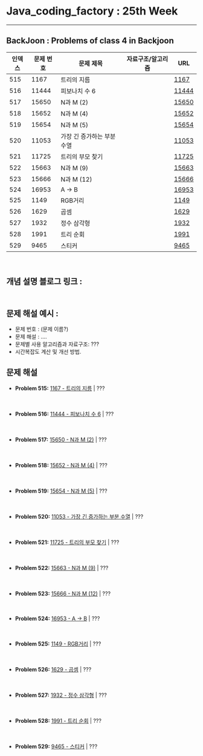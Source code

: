 # Java_coding_factory : 25th Week

---
 
## BackJoon : Problems of class 4 in Backjoon 

| 인덱스 | 문제 번호 | 문제 제목                 | 자료구조/알고리즘 | URL |
|--------|------------|---------------------------|------------------|------------------------------------------------|
| 515    | 1167       | 트리의 지름               |                  | [1167](https://www.acmicpc.net/problem/1167)   |
| 516    | 11444      | 피보나치 수 6             |                  | [11444](https://www.acmicpc.net/problem/11444) |
| 517    | 15650      | N과 M (2)                 |                  | [15650](https://www.acmicpc.net/problem/15650) |
| 518    | 15652      | N과 M (4)                 |                  | [15652](https://www.acmicpc.net/problem/15652) |
| 519    | 15654      | N과 M (5)                 |                  | [15654](https://www.acmicpc.net/problem/15654) |
| 520    | 11053      | 가장 긴 증가하는 부분 수열 |                 | [11053](https://www.acmicpc.net/problem/11053) |
| 521    | 11725      | 트리의 부모 찾기         |                  | [11725](https://www.acmicpc.net/problem/11725) |
| 522    | 15663      | N과 M (9)                 |                  | [15663](https://www.acmicpc.net/problem/15663) |
| 523    | 15666      | N과 M (12)                |                  | [15666](https://www.acmicpc.net/problem/15666) |
| 524    | 16953      | A → B                     |                  | [16953](https://www.acmicpc.net/problem/16953) |
| 525    | 1149       | RGB거리                   |                  | [1149](https://www.acmicpc.net/problem/1149)   |
| 526    | 1629       | 곱셈                      |                  | [1629](https://www.acmicpc.net/problem/1629)   |
| 527    | 1932       | 정수 삼각형               |                  | [1932](https://www.acmicpc.net/problem/1932)   |
| 528    | 1991       | 트리 순회                 |                  | [1991](https://www.acmicpc.net/problem/1991)   |
| 529    | 9465       | 스티커                    |                  | [9465](https://www.acmicpc.net/problem/9465)   |




<br>

## 개념 설명 블로그 링크 : <br><br>

## 문제 해설 예시 : 
- 문제 번호 : (문제 이름?)
- 문제 해설 : .... 
- 문제별 사용 알고리즘과 자료구조: ???
- 시간복잡도 계산 및 개선 방법.

## 문제 해설
 

- **Problem 515:** [1167 - 트리의 지름](https://www.acmicpc.net/problem/1167) | ???
<br><br><br>

- **Problem 516:** [11444 - 피보나치 수 6](https://www.acmicpc.net/problem/11444) | ???
<br><br><br>

- **Problem 517:** [15650 - N과 M (2)](https://www.acmicpc.net/problem/15650) | ???
<br><br><br>

- **Problem 518:** [15652 - N과 M (4)](https://www.acmicpc.net/problem/15652) | ???
<br><br><br>

- **Problem 519:** [15654 - N과 M (5)](https://www.acmicpc.net/problem/15654) | ???
<br><br><br>

- **Problem 520:** [11053 - 가장 긴 증가하는 부분 수열](https://www.acmicpc.net/problem/11053) | ???
<br><br><br>

- **Problem 521:** [11725 - 트리의 부모 찾기](https://www.acmicpc.net/problem/11725) | ???
<br><br><br>

- **Problem 522:** [15663 - N과 M (9)](https://www.acmicpc.net/problem/15663) | ???
<br><br><br>

- **Problem 523:** [15666 - N과 M (12)](https://www.acmicpc.net/problem/15666) | ???
<br><br><br>

- **Problem 524:** [16953 - A → B](https://www.acmicpc.net/problem/16953) | ???
<br><br><br>

- **Problem 525:** [1149 - RGB거리](https://www.acmicpc.net/problem/1149) | ???
<br><br><br>

- **Problem 526:** [1629 - 곱셈](https://www.acmicpc.net/problem/1629) | ???
<br><br><br>

- **Problem 527:** [1932 - 정수 삼각형](https://www.acmicpc.net/problem/1932) | ???
<br><br><br>

- **Problem 528:** [1991 - 트리 순회](https://www.acmicpc.net/problem/1991) | ???
<br><br><br>

- **Problem 529:** [9465 - 스티커](https://www.acmicpc.net/problem/9465) | ???
<br><br><br>
